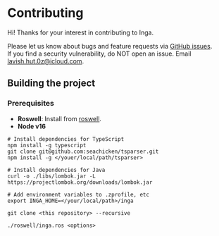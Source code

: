 # Contributing

Hi! Thanks for your interest in contributing to Inga.

Please let us know about bugs and feature requests via [GitHub issues](https://github.com/seachicken/inga/issues/new/choose).  
If you find a security vulnerability, do NOT open an issue. Email lavish.hut.0z@icloud.com.

## Building the project

### Prerequisites

- **Roswell**: Install from [roswell](https://github.com/roswell/roswell#installation-dependency--usage).
- **Node v16**

```shell
# Install dependencies for TypeScript
npm install -g typescript
git clone git@github.com:seachicken/tsparser.git
npm install -g </youer/local/path/tsparser>

# Install dependencies for Java
curl -o ./libs/lombok.jar -L https://projectlombok.org/downloads/lombok.jar

# Add environment variables to .zprofile, etc
export INGA_HOME=</your/local/path>/inga

git clone <this repository> --recursive

./roswell/inga.ros <options>
```

